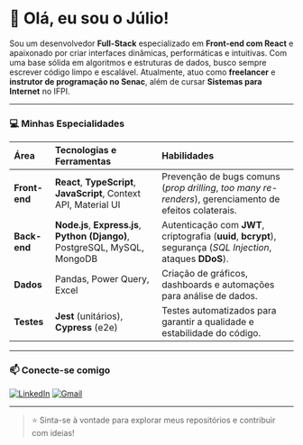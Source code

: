 # 👋 Olá, eu sou o Júlio!

Sou um desenvolvedor **Full-Stack** especializado em **Front-end com React** e apaixonado por criar interfaces dinâmicas, performáticas e intuitivas. Com uma base sólida em algoritmos e estruturas de dados, busco sempre escrever código limpo e escalável. Atualmente, atuo como **freelancer** e **instrutor de programação no Senac**, além de cursar **Sistemas para Internet** no IFPI.

---

### 💻 Minhas Especialidades

| Área | Tecnologias e Ferramentas | Habilidades |
| :--- | :--- | :--- |
| **Front-end** | **React**, **TypeScript**, **JavaScript**, Context API, Material UI | Prevenção de bugs comuns (*prop drilling*, *too many re-renders*), gerenciamento de efeitos colaterais. |
| **Back-end** | **Node.js**, **Express.js**, **Python (Django)**, PostgreSQL, MySQL, MongoDB | Autenticação com **JWT**, criptografia (**uuid**, **bcrypt**), segurança (*SQL Injection*, ataques **DDoS**). |
| **Dados** | Pandas, Power Query, Excel | Criação de gráficos, dashboards e automações para análise de dados. |
| **Testes** | **Jest** (unitários), **Cypress** (e2e) | Testes automatizados para garantir a qualidade e estabilidade do código. |

---

### 📫 Conecte-se comigo

[![LinkedIn](https://img.shields.io/badge/LinkedIn-0077B5?style=for-the-badge&logo=linkedin&logoColor=white)](https://www.linkedin.com/in/julioreisdev/)
[![Gmail](https://img.shields.io/badge/Gmail-D14836?style=for-the-badge&logo=gmail&logoColor=white)](mailto:julioreisdev@gmail.com)

---

> ⭐️ Sinta-se à vontade para explorar meus repositórios e contribuir com ideias!
